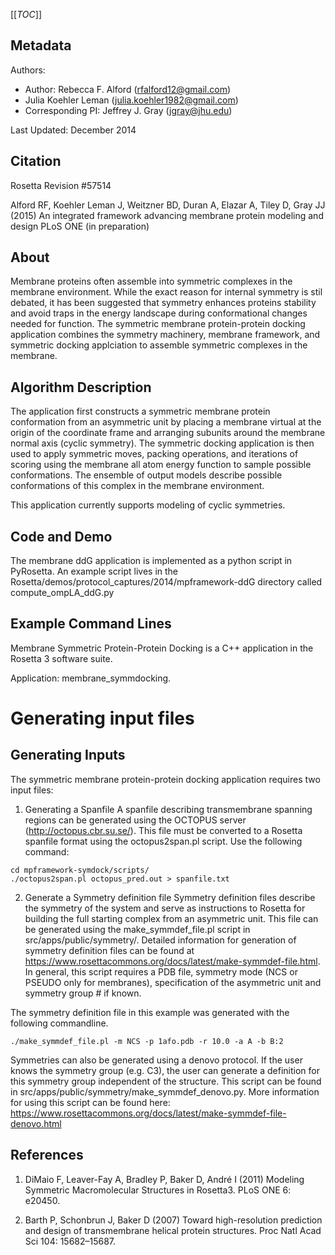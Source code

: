 [[_TOC_]]

## Metadata

Authors: 
 - Author: Rebecca F. Alford ([rfalford12@gmail.com](rfalford12@gmail.com))
 - Julia Koehler Leman ([julia.koehler1982@gmail.com](julia.koehler1982@gmail.com))
 - Corresponding PI: Jeffrey J. Gray ([jgray@jhu.edu](jgray@jhu.edu))

Last Updated: December 2014

## Citation
Rosetta Revision #57514

Alford RF, Koehler Leman J, Weitzner BD, Duran A, Elazar A, Tiley D, Gray JJ (2015)
An integrated framework advancing membrane protein modeling and design
PLoS ONE (in preparation) 

## About
Membrane proteins often assemble into symmetric complexes in the membrane environment. While the exact reason for internal symmetry is stil debated, it has been suggested that symmetry enhances proteins stability and avoid traps in the energy landscape during conformational changes needed for function. The symmetric membrane protein-protein docking application combines the symmetry machinery, membrane framework, and symmetric docking applciation to assemble symmetric complexes in the membrane. 

## Algorithm Description
The application first constructs a symmetric membrane protein conformation from an asymmetric unit by placing a membrane virtual at the origin of the coordinate frame and arranging subunits around the membrane normal axis (cyclic symmetry). The symmetric docking application is then used to apply symmetric moves, packing operations, and iterations of scoring using the membrane all atom energy function to sample possible conformations. The ensemble of output models describe possible conformations of this complex in the membrane environment. 

This application currently supports modeling of cyclic symmetries. 

## Code and Demo
The membrane ddG application is implemented as a python script in PyRosetta. An example script lives in the Rosetta/demos/protocol_captures/2014/mpframework-ddG directory called compute_ompLA_ddG.py

## Example Command Lines
Membrane Symmetric Protein-Protein Docking is a C++ application in the Rosetta 3 software suite. 

Application: membrane_symmdocking.<platform-exe> 

# Generating input files
## Generating Inputs
The symmetric membrane protein-protein docking application requires two input files: 

1. Generating a Spanfile
A spanfile describing transmembrane spanning regions can be generated using the OCTOPUS server (http://octopus.cbr.su.se/). This file must be converted to a Rosetta spanfile format using the
octopus2span.pl script. Use the following command: 

```
cd mpframework-symdock/scripts/
./octopus2span.pl octopus_pred.out > spanfile.txt
```

2. Generate a Symmetry definition file
Symmetry definition files describe the symmetry of the system and serve as instructions to Rosetta for building the full starting complex from an asymmetric unit. This file can be generated using the make_symmdef_file.pl script in src/apps/public/symmetry/. Detailed information for generation of symmetry definition files can be found at https://www.rosettacommons.org/docs/latest/make-symmdef-file.html. In general, this script requires a PDB file, symmetry mode (NCS or PSEUDO only for membranes), specification of the asymmetric unit and symmetry group # if known. 

The symmetry definition file in this example was generated with the following commandline. 

```
./make_symmdef_file.pl -m NCS -p 1afo.pdb -r 10.0 -a A -b B:2 
```

Symmetries can also be generated using a denovo protocol. If the user knows the symmetry group (e.g. C3), 
the user can generate a definition for this symmetry group independent of the structure. This script can 
be found in src/apps/public/symmetry/make_symmdef_denovo.py. More information for using this script can 
be found here: https://www.rosettacommons.org/docs/latest/make-symmdef-file-denovo.html

## References
1. DiMaio F, Leaver-Fay A, Bradley P, Baker D, André I (2011) Modeling Symmetric Macromolecular Structures in Rosetta3. PLoS ONE 6: e20450. 

2. Barth P, Schonbrun J, Baker D (2007) Toward high-resolution prediction and design of transmembrane helical protein structures. Proc Natl Acad Sci 104: 15682–15687. 